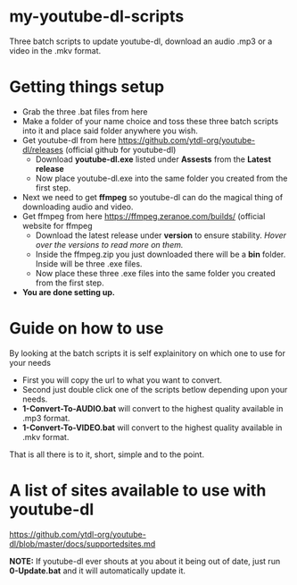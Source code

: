 # my-youtube-dl-scripts
Three batch scripts to update youtube-dl, download an audio .mp3 or a video in the .mkv format.

# Getting things setup
- Grab the three .bat files from here
- Make a folder of your name choice and toss these three batch scripts into it and place said folder anywhere you wish.
- Get youtube-dl from here https://github.com/ytdl-org/youtube-dl/releases (official github for youtube-dl)
     - Download **youtube-dl.exe** listed under **Assests** from the **Latest release**
     - Now place youtube-dl.exe into the same folder you created from the first step.
- Next we need to get **ffmpeg** so youtube-dl can do the magical thing of downloading audio and video.
- Get ffmpeg from here https://ffmpeg.zeranoe.com/builds/ (official website for ffmpeg
     - Download the latest release under **version** to ensure stability. *Hover over the versions to read more on them.*
     - Inside the ffmpeg.zip you just downloaded there will be a **bin** folder. Inside will be three .exe files.
     - Now place these three .exe files into the same folder you created from the first step.
- **You are done setting up.**

# Guide on how to use
By looking at the batch scripts it is self explainitory on which one to use for your needs

- First you will copy the url to what you want to convert.
- Second just double click one of the scripts betlow depending upon your needs.
- **1-Convert-To-AUDIO.bat** will convert to the highest quality available in .mp3 format.
- **1-Convert-To-VIDEO.bat** will convert to the highest quality available in .mkv format.

That is all there is to it, short, simple and to the point.

# A list of sites available to use with youtube-dl
https://github.com/ytdl-org/youtube-dl/blob/master/docs/supportedsites.md

**NOTE:** If youtube-dl ever shouts at you about it being out of date, just run **0-Update.bat** and it will automatically update it.
